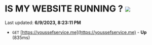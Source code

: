 # IS MY WEBSITE RUNNING ? [![](https://img.shields.io/static/v1?label=Sponsor&message=%E2%9D%A4&logo=GitHub&color=%23fe8e86)](https://github.com/sponsors/<username>)

Last updated: **6/9/2023, 8:23:11 PM**

- `GET` [https://youssefservice.me](https://youssefservice.me) - **Up** (835ms)
